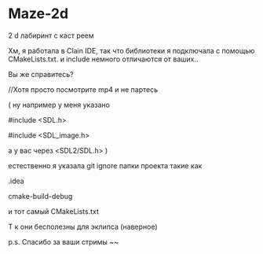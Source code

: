# Maze-2d
2 d лабиринт с каст реем

Хм, я работала в Clain IDE, так что библиотеки 
я подключала с помощью CMakeLists.txt. 
и include немного отличаются от ваших.. 

Вы же справитесь? 

//Хотя просто посмотрите mp4 и не партесь


( ну например у меня указано

#include <SDL.h>

#include <SDL_image.h>


а у вас через <SDL2/SDL.h> )

естественно я указала git ignore папки проекта такие как 

.idea

cmake-build-debug

и тот самый 
CMakeLists.txt

Т к они бесполезны для эклипса
(наверное)

p.s.  Спасибо за ваши стримы ~~

